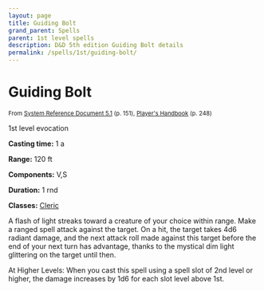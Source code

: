 ```yaml
---
layout: page
title: Guiding Bolt
grand_parent: Spells
parent: 1st level spells 
description: D&D 5th edition Guiding Bolt details
permalink: /spells/1st/guiding-bolt/
---
```


# Guiding Bolt

<small>From <a target="_blank" href="https://media.wizards.com/2016/downloads/DND/SRD-OGL_V5.1.pdf">System Reference Document 5.1</a> (p. 151), <a target="_blank" href="https://dnd.wizards.com/products/tabletop-games/rpg-products/rpg_playershandbook">Player's Handbook</a> (p. 248)</small>


1st level evocation

**Casting time:** 1 a

**Range:** 120 ft

**Components:** V,S 

**Duration:** 1 rnd

**Classes:** [Cleric](/classes/cleric/)

A flash of light streaks toward a creature of your choice within range. Make a ranged spell attack against the target. On a hit, the target takes 4d6 radiant damage, and the next attack roll made against this target before the end of your next turn has advantage, thanks to the mystical dim light glittering on the target until then.

   At Higher Levels: When you cast this spell using a spell slot of 2nd level or higher, the damage increases by 1d6 for each slot level above 1st.
